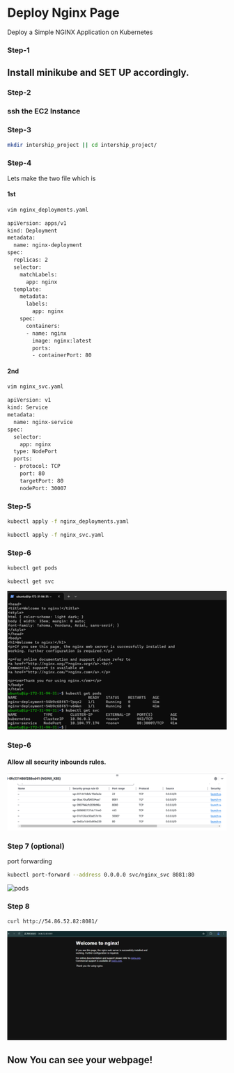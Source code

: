 
# Deploy Nginx Page  
Deploy a Simple NGINX Application on Kubernetes

### Step-1
## Install minikube and SET UP accordingly.

### Step-2
### ssh the EC2 Instance

### Step-3
```bash
mkdir intership_project || cd intership_project/
```

### Step-4
Lets make the two file which is

#### 1st 
```bash
vim nginx_deployments.yaml
```
```bash
apiVersion: apps/v1
kind: Deployment
metadata:
  name: nginx-deployment
spec:
  replicas: 2
  selector:
    matchLabels:
      app: nginx
  template:
    metadata:
      labels:
        app: nginx
    spec:
      containers:
      - name: nginx
        image: nginx:latest
        ports:
        - containerPort: 80
```
#### 2nd 
```bash
vim nginx_svc.yaml
```
```bash
apiVersion: v1
kind: Service
metadata:
  name: nginx-service
spec:
  selector:
    app: nginx
  type: NodePort
  ports:
  - protocol: TCP
    port: 80
    targetPort: 80
    nodePort: 30007
```

### Step-5
```bash
kubectl apply -f nginx_deployments.yaml
```
```bash
kubectl apply -f nginx_svc.yaml
```
### Step-6
```bash
kubectl get pods
```
```bash
kubectl get svc
```
![pods](pods.jpg)

### Step-6 
#### Allow all security inbounds rules.
![aws_security](rule.jpg)

### Step 7 (optional)
port forwarding 
```bash
kubectl port-forward --address 0.0.0.0 svc/nginx_svc 8081:80
```
![pods](portforwarding.jpg)

### Step 8

```bash
curl http://54.86.52.82:8081/
```
![nginx](result.jpg)

## Now You can see your webpage!
